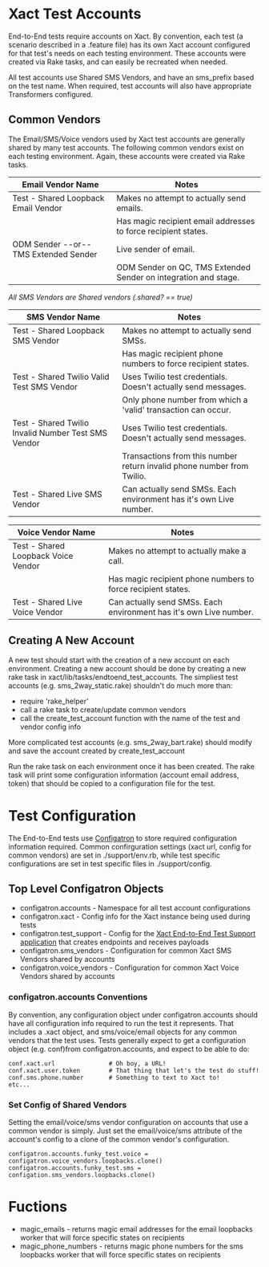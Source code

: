 # Xact Test Accounts

End-to-End tests require accounts on Xact. By convention, each test (a scenario described in a .feature file) has its own
Xact account configured for that test's needs on each testing environment. These accounts were created via Rake tasks, and
can easily be recreated when needed.

All test accounts use Shared SMS Vendors, and have an sms_prefix based on the test name. When required, test accounts will
also have appropriate Transformers configured.

## Common Vendors

The Email/SMS/Voice vendors used by Xact test accounts are generally shared by many test accounts. The following common
vendors exist on each testing environment. Again, these accounts were created via Rake tasks.


| Email Vendor Name                             | Notes                                                             | 
|--------------------------------------------   |----------------------------------------------------------------   |
| Test - Shared Loopback Email Vendor           | Makes no attempt to actually send emails.                         |
|                                               | Has magic recipient email addresses to force recipient states.    |
| ODM Sender --or-- TMS Extended Sender         | Live sender of email.                                             |
|                                               | ODM Sender on QC, TMS Extended Sender on integration and stage.   |


*All SMS Vendors are Shared vendors (.shared? == true)*

| SMS Vendor Name                              	        | Notes                                                           	        |
|--------------------------------------------	        |---------------------------------------------------------------------------|
| Test - Shared Loopback SMS Vendor          	        | Makes no attempt to actually send SMSs.                                   |
|                                                       | Has magic recipient phone numbers to force recipient states.              |
| Test - Shared Twilio Valid Test SMS Vendor 	        | Uses Twilio test credentials. Doesn't actually send messages.             |
|                                                       | Only phone number from which a 'valid' transaction can occur.             |                                                                                                                                                      	|
| Test - Shared Twilio Invalid Number Test SMS Vendor   | Uses Twilio test credentials. Doesn't actually send messages.             |
|                                                       | Transactions from this number return invalid phone number from Twilio.    |
| Test - Shared Live SMS Vendor                         | Can actually send SMSs. Each environment has it's own Live number.        |


| Voice Vendor Name                             | Notes                                                             |
|--------------------------------------------   |-------------------------------------------------------------------|
| Test - Shared Loopback Voice Vendor           | Makes no attempt to actually make a call.                         |
|                                               | Has magic recipient phone numbers to force recipient states.      |
| Test - Shared Live Voice Vendor               | Can actually send SMSs. Each environment has it's own Live number.|

## Creating A New Account

A new test should start with the creation of a new account on each environment. Creating a new account should be done by
creating a new rake task in xact/lib/tasks/endtoend_test_accounts. The simpliest test accounts (e.g. sms_2way_static.rake)
shouldn't do much more than:

- require 'rake_helper'
- call a rake task to create/update common vendors
- call the create_test_account function with the name of the test and vendor config info

More complicated test accounts (e.g. sms_2way_bart.rake) should modify and save the account created by create_test_account

Run the rake task on each environment once it has been created. The rake task will print some configuration information (account email
address, token) that should be copied to a configuration file for the test.

# Test Configuration

The End-to-End tests use [Configatron](https://github.com/markbates/configatron) to store required configuration 
information required. Common confirguration settings (xact url, config for common vendors) are set in ./support/env.rb,
while test specific configurations are set in test specific files in ./support/config.

## Top Level Configatron Objects

- configatron.accounts - Namespace for all test account configurations
- configatron.xact - Config info for the Xact instance being used during tests
- configatron.test_support - Config for the 
    [Xact End-to-End Test Support application](http://dev-scm.office.gdi/bill.bushey/xact_dumb_webhooks) 
    that creates endpoints and receives payloads
- configatron.sms_vendors - Configuration for common Xact SMS Vendors shared by accounts
- configatron.voice_vendors - Configuration for common Xact Voice Vendors shared by accounts

### configatron.accounts Conventions

By convention, any configuration object under configatron.accounts should have all configuration info required to
run the test it represents. That includes a .xact object, and sms/voice/email objects for any common vendors that
the test uses. Tests generally expect to get a configuration object (e.g. conf)from configatron.accounts, and expect 
to be able to do:

    conf.xact.url               # Oh boy, a URL!
    conf.xact.user.token        # That thing that let's the test do stuff!
    conf.sms.phone.number       # Something to text to Xact to!
    etc...

### Set Config of Shared Vendors

Setting the email/voice/sms vendor configuration on accounts that use a common vendor is simply. 
Just set the email/voice/sms attribute of the account's config to a clone of the common vendor's configuration.


    configatron.accounts.funky_test.voice = configatron.voice_vendors.loopbacks.clone()
    configatron.accounts.funky_test.sms = configation.sms_vendors.loopbacks.clone()

# Fuctions

- magic_emails - returns magic email addresses for the email loopbacks worker that will force specific states on recipients
- magic_phone_numbers - returns magic phone numbers for the sms loopbacks worker that will force specific states on recipients
